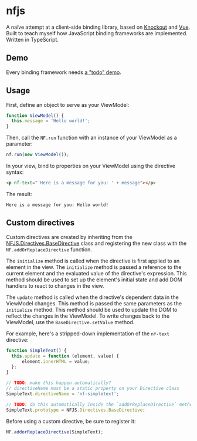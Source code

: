 # nfjs
A naïve attempt at a client-side binding library, based on [Knockout](http://knockoutjs.com/) and [Vue](http://vuejs.org/). Built to teach myself how JavaScript binding frameworks are implemented. Written in TypeScript.

## Demo
Every binding framework needs [a "todo" demo](http://nathanfriend.io/nfjs).

## Usage

First, define an object to serve as your ViewModel:

```` JavaScript
function ViewModel() {
  this.message = 'Hello world!';
}
````

Then, call the `NF.run` function with an instance of your ViewModel as a parameter:

```` JavaScript
nf.run(new ViewModel());
````

In your view, bind to properties on your ViewModel using the directive syntax:

```` HTML
<p nf-text="'Here is a message for you: ' + message"></p>
````

The result:

````
Here is a message for you: Hello world!
````

## Custom directives

Custom directives are created by inheriting from the [NFJS.Directives.BaseDirective](nfjs/src/directives/DirectiveBase.ts) class and registering the new class with the `NF.addOrReplaceDirective` function.

The `initialize` method is called when the directive is first applied to an element in the view.  The `initialize` method is passed a reference to the current element and the evaluated value of the directive's expression.  This method should be used to set up the element's initial state and add DOM handlers to react to changes in the view.

The `update` method is called when the directive's dependent data in the ViewModel changes.  This method is passed the same parameters as the `initialize` method.  This method should be used to update the DOM to reflect the changes in the ViewModel.  To write changes back to the ViewModel, use the `BaseDirective.setValue` method.

For example, here's a stripped-down implementation of the `nf-text` directive:

```` JavaScript
function SimpleText() {
  this.update = function (element, value) {
      element.innerHTML = value;
  };
}

// TODO: make this happen automatically?
// directiveName must be a static property on your Directive class
SimpleText.directiveName = 'nf-simpletext';

// TODO: do this automatically inside the `addOrReplaceDirective` method?
SimpleText.prototype = NFJS.Directives.BaseDirective;
````

Before using a custom directive, be sure to register it:

```` JavaScript
NF.addorReplaceDirective(SimpleText);
````
